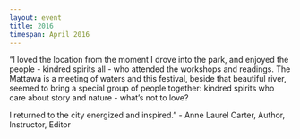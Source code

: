```yaml
---
layout: event
title: 2016
timespan: April 2016
---
```


“I loved the location from the moment I drove into the park, and enjoyed the people - kindred spirits all - who attended the workshops and readings. The Mattawa is a meeting of waters and this festival, beside that beautiful river, seemed to bring a special group of people together: kindred spirits who care about story and nature - what’s not to love? 

I returned to the city energized and inspired.” - Anne Laurel Carter, Author, Instructor, Editor  